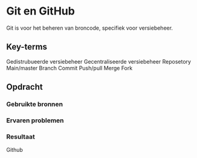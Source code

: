 # Git en GitHub
Git is voor het beheren van broncode, specifiek voor versiebeheer. 

## Key-terms
Gedistrubueerde versiebeheer
Gecentraliseerde versiebeheer
Reposetory
Main/master
Branch
Commit
Push/pull
Merge
Fork

## Opdracht
### Gebruikte bronnen


### Ervaren problemen


### Resultaat
Github
